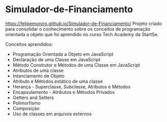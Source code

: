 # Simulador-de-Financiamento
https://felipemororo.github.io/Simulador-de-Financiamento/
Projeto criado para consolidar o conhecimento sobre os conceitos de programação orientada a objeto que foi aprendido no curso Tech Academy da StartSe. 

Conceitos aprendidos:
- Programação Orientada a Objeto em JavaScript
- Declaração de uma Classe em JavaScript
- Método Construtor e Métodos de uma Classe em JavaScript
- Atributos de uma classe
- Intanciamento de Objeto
- Atributo e Métodos estático de uma classe
- Herança - Superclasse, Subclasse, Atributos e Métodos
- Encapsulamento - Atributos e Métodos Privados
- Getters and Setters
- Polimorfismo
- Composição
- Uso de classes em arquivos externos
